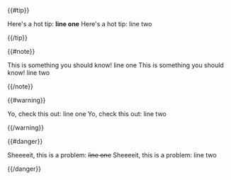 {{#tip}}

Here's a hot tip: **line one**
Here's a hot tip: line two

{{/tip}}

{{#note}}

This is something you should know! line one
This is something you should know! line two

{{/note}}

{{#warning}}

Yo, check this out: line one
Yo, check this out: line two

{{/warning}}

{{#danger}}

Sheeeeit, this is a problem: ~~line one~~
Sheeeeit, this is a problem: line two

{{/danger}}
